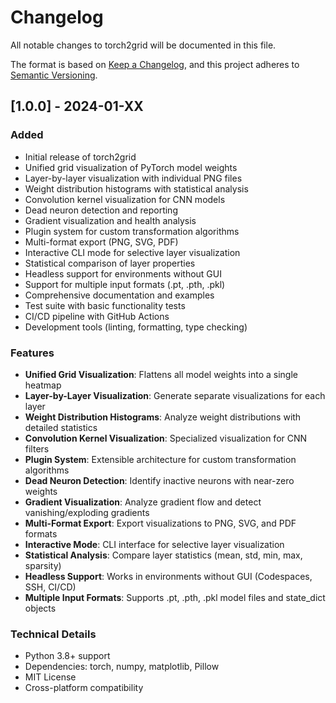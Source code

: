 # Changelog

All notable changes to torch2grid will be documented in this file.

The format is based on [Keep a Changelog](https://keepachangelog.com/en/1.0.0/),
and this project adheres to [Semantic Versioning](https://semver.org/spec/v2.0.0.html).

## [1.0.0] - 2024-01-XX

### Added
- Initial release of torch2grid
- Unified grid visualization of PyTorch model weights
- Layer-by-layer visualization with individual PNG files
- Weight distribution histograms with statistical analysis
- Convolution kernel visualization for CNN models
- Dead neuron detection and reporting
- Gradient visualization and health analysis
- Plugin system for custom transformation algorithms
- Multi-format export (PNG, SVG, PDF)
- Interactive CLI mode for selective layer visualization
- Statistical comparison of layer properties
- Headless support for environments without GUI
- Support for multiple input formats (.pt, .pth, .pkl)
- Comprehensive documentation and examples
- Test suite with basic functionality tests
- CI/CD pipeline with GitHub Actions
- Development tools (linting, formatting, type checking)

### Features
- **Unified Grid Visualization**: Flattens all model weights into a single heatmap
- **Layer-by-Layer Visualization**: Generate separate visualizations for each layer
- **Weight Distribution Histograms**: Analyze weight distributions with detailed statistics
- **Convolution Kernel Visualization**: Specialized visualization for CNN filters
- **Plugin System**: Extensible architecture for custom transformation algorithms
- **Dead Neuron Detection**: Identify inactive neurons with near-zero weights
- **Gradient Visualization**: Analyze gradient flow and detect vanishing/exploding gradients
- **Multi-Format Export**: Export visualizations to PNG, SVG, and PDF formats
- **Interactive Mode**: CLI interface for selective layer visualization
- **Statistical Analysis**: Compare layer statistics (mean, std, min, max, sparsity)
- **Headless Support**: Works in environments without GUI (Codespaces, SSH, CI/CD)
- **Multiple Input Formats**: Supports .pt, .pth, .pkl model files and state_dict objects

### Technical Details
- Python 3.8+ support
- Dependencies: torch, numpy, matplotlib, Pillow
- MIT License
- Cross-platform compatibility